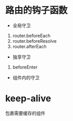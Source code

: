 # 路由的钩子函数
- 全局守卫
1. router.beforeEach
2. router.beforeResolve
3. router.afterEach

- 独享守卫
1. beforeEnter

- 组件内的守卫

# keep-alive
包裹需要缓存的组件